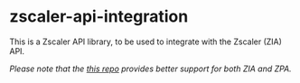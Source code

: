 # zscaler-api-integration
This is a Zscaler API library, to be used to integrate with the Zscaler (ZIA) API.

*Please note that the [this repo](https://github.com/sergitopereira/zscaler_api_talkers/) provides better support for both ZIA and ZPA.*